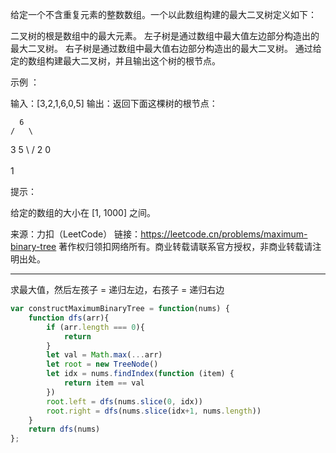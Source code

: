 
给定一个不含重复元素的整数数组。一个以此数组构建的最大二叉树定义如下：

二叉树的根是数组中的最大元素。
左子树是通过数组中最大值左边部分构造出的最大二叉树。
右子树是通过数组中最大值右边部分构造出的最大二叉树。
通过给定的数组构建最大二叉树，并且输出这个树的根节点。

示例 ：

输入：[3,2,1,6,0,5]
输出：返回下面这棵树的根节点：

      6
    /   \
   3     5
    \    / 
     2  0   
       \
        1
 

提示：

给定的数组的大小在 [1, 1000] 之间。

来源：力扣（LeetCode）
链接：https://leetcode.cn/problems/maximum-binary-tree
著作权归领扣网络所有。商业转载请联系官方授权，非商业转载请注明出处。

----

求最大值，然后左孩子 = 递归左边，右孩子 = 递归右边

```javascript
var constructMaximumBinaryTree = function(nums) {
    function dfs(arr){
        if (arr.length === 0){
            return
        }
        let val = Math.max(...arr)
        let root = new TreeNode()
        let idx = nums.findIndex(function (item) {
            return item == val
        })
        root.left = dfs(nums.slice(0, idx))
        root.right = dfs(nums.slice(idx+1, nums.length))
    }
    return dfs(nums)
};
```
